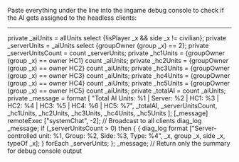 Paste everything under the line into the ingame debug console to check if the AI gets assigned to the headless clients:

----------------------------------------------------------------------------------------------------

private _aiUnits = allUnits select {!isPlayer _x && side _x != civilian};
private _serverUnits = _aiUnits select {groupOwner (group _x) == 2};
private _serverUnitsCount = count _serverUnits;
private _hc1Units = {groupOwner (group _x) == owner HC1} count _aiUnits;
private _hc2Units = {groupOwner (group _x) == owner HC2} count _aiUnits;
private _hc3Units = {groupOwner (group _x) == owner HC3} count _aiUnits;
private _hc4Units = {groupOwner (group _x) == owner HC4} count _aiUnits;
private _hc5Units = {groupOwner (group _x) == owner HC5} count _aiUnits;
private _totalAI = count _aiUnits;
private _message = format [
    "Total AI Units: %1 | Server: %2 | HC1: %3 | HC2: %4 | HC3: %5 | HC4: %6 | HC5: %7",
    _totalAI,
    _serverUnitsCount,
    _hc1Units,
    _hc2Units,
    _hc3Units,
    _hc4Units,
    _hc5Units
];
[_message] remoteExec ["systemChat", -2]; // Broadcast to all clients
diag_log _message;
if (_serverUnitsCount > 0) then {
    {
        diag_log format ["Server-controlled unit: %1, Group: %2, Side: %3, Type: %4", _x, group _x, side _x, typeOf _x];
    } forEach _serverUnits;
};
_message; // Return only the summary for debug console output